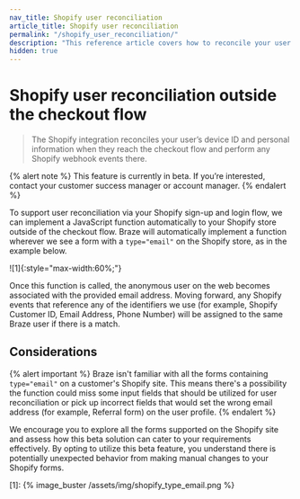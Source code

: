 ```yaml
---
nav_title: Shopify user reconciliation
article_title: Shopify user reconciliation
permalink: "/shopify_user_reconciliation/"
description: "This reference article covers how to reconcile your user’s device ID and personal information when they reach the checkout flow."
hidden: true
---
```


# Shopify user reconciliation outside the checkout flow 

> The Shopify integration reconciles your user’s device ID and personal information when they reach the checkout flow and perform any Shopify webhook events there.

{% alert note %}
This feature is currently in beta. If you’re interested, contact your customer success manager or account manager.
{% endalert %}

To support user reconciliation via your Shopify sign-up and login flow, we can implement a JavaScript function automatically to your Shopify store outside of the checkout flow. Braze will automatically implement a function wherever we see a form with a `type="email"` on the Shopify store, as in the example below.

![1]{:style="max-width:60%;"}

Once this function is called, the anonymous user on the web becomes associated with the provided email address. Moving forward, any Shopify events that reference any of the identifiers we use (for example, Shopify Customer ID, Email Address, Phone Number) will be assigned to the same Braze user if there is a match.

## Considerations

{% alert important %}
Braze isn't familiar with all the forms containing `type="email"` on a customer's Shopify site. This means there's a possibility the function could miss some input fields that should be utilized for user reconciliation or pick up incorrect fields that would set the wrong email address (for example, Referral form) on the user profile.
{% endalert %}

We encourage you to explore all the forms supported on the Shopify site and assess how this beta solution can cater to your requirements effectively. By opting to utilize this beta feature, you understand there is potentially unexpected behavior from making manual changes to your Shopify forms.

[1]: {% image_buster /assets/img/shopify_type_email.png %}
